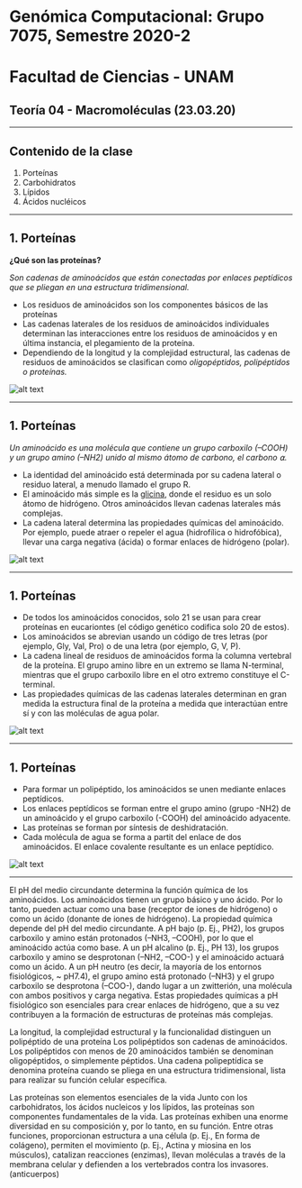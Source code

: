 # Genómica Computacional: Grupo 7075, Semestre 2020-2
# Facultad de Ciencias - UNAM 
## Teoría 04 - Macromoléculas (23.03.20)
***
## Contenido de la clase 
01. Porteínas
02. Carbohidratos 
03. Lípidos
04. Ácidos nucléicos
***
## 1. Porteínas

**¿Qué son las proteínas?**

*Son cadenas de aminoácidos que están conectadas por enlaces peptídicos que se pliegan en una estructura tridimensional.* 

* Los residuos de aminoácidos son los componentes básicos de las proteínas
* Las cadenas laterales de los residuos de aminoácidos individuales determinan las interacciones entre los residuos de aminoácidos y en última instancia, el plegamiento de la proteína. 
* Dependiendo de la longitud y la complejidad estructural, las cadenas de residuos de aminoácidos se clasifican como *oligopéptidos, polipéptidos o proteínas.*

![alt text](https://github.com/solouli/genomica_2020-2/blob/master/teoria/T04_23.03.20/macromol_01.png)

***
## 1. Porteínas

*Un aminoácido es una molécula que contiene un grupo carboxilo (–COOH) y un grupo amino (–NH2) unido al mismo átomo de carbono, el carbono ⍺.* 

* La identidad del aminoácido está determinada por su cadena lateral o residuo lateral, a menudo llamado el grupo R. 
* El aminoácido más simple es la [glicina](https://pubchem.ncbi.nlm.nih.gov/compound/Glycine), donde el residuo es un solo átomo de hidrógeno. Otros aminoácidos llevan cadenas laterales más complejas. 
* La cadena lateral determina las propiedades químicas del aminoácido. Por ejemplo, puede atraer o repeler el agua (hidrofílica o hidrofóbica), llevar una carga negativa (ácida) o formar enlaces de hidrógeno (polar).

![alt text](https://github.com/solouli/genomica_2020-2/blob/master/teoria/T04_23.03.20/macromol_02.png)

***
## 1. Porteínas

* De todos los aminoácidos conocidos, solo 21 se usan para crear proteínas en eucariontes (el código genético codifica solo 20 de estos).
* Los aminoácidos se abrevian usando un código de tres letras (por ejemplo, Gly, Val, Pro) o de una letra (por ejemplo, G, V, P). 
* La cadena lineal de residuos de aminoácidos forma la columna vertebral de la proteína. El grupo amino libre en un extremo se llama N-terminal, mientras que el grupo carboxilo libre en el otro extremo constituye el C-terminal. 
* Las propiedades químicas de las cadenas laterales determinan en gran medida la estructura final de la proteína a medida que interactúan entre sí y con las moléculas de agua polar.

![alt text](https://github.com/solouli/genomica_2020-2/blob/master/teoria/T04_23.03.20/macromol_03.png)

***
## 1. Porteínas

* Para formar un polipéptido, los aminoácidos se unen mediante enlaces peptídicos. 
* Los enlaces peptídicos se forman entre el grupo amino (grupo -NH2) de un aminoácido y el grupo carboxilo (-COOH) del aminoácido adyacente. 
* Las proteínas se forman por síntesis de deshidratación. 
* Cada molécula de agua se forma a partit del enlace de dos aminoácidos. El enlace covalente resultante es un enlace peptídico.

![alt text](https://github.com/solouli/genomica_2020-2/blob/master/teoria/T04_23.03.20/macromol_04.png)

***
El pH del medio circundante determina la función química de los aminoácidos.
Los aminoácidos tienen un grupo básico y uno ácido. Por lo tanto, pueden actuar como una base (receptor de iones de hidrógeno) o como un ácido (donante de iones de hidrógeno). La propiedad química depende del pH del medio circundante. A pH bajo (p. Ej., PH2), los grupos carboxilo y amino están protonados (–NH3, –COOH), por lo que el aminoácido actúa como base. A un pH alcalino (p. Ej., PH 13), los grupos carboxilo y amino se desprotonan (–NH2, –COO-) y el aminoácido actuará como un ácido. A un pH neutro (es decir, la mayoría de los entornos fisiológicos, ~ pH7.4), el grupo amino está protonado (–NH3) y el grupo carboxilo se desprotona (–COO-), dando lugar a un zwitterión, una molécula con ambos positivos y carga negativa. Estas propiedades químicas a pH fisiológico son esenciales para crear enlaces de hidrógeno, que a su vez contribuyen a la formación de estructuras de proteínas más complejas.

La longitud, la complejidad estructural y la funcionalidad distinguen un polipéptido de una proteína
Los polipéptidos son cadenas de aminoácidos. Los polipéptidos con menos de 20 aminoácidos también se denominan oligopéptidos, o simplemente péptidos. Una cadena polipeptídica se denomina proteína cuando se pliega en una estructura tridimensional, lista para realizar su función celular específica.

Las proteínas son elementos esenciales de la vida
Junto con los carbohidratos, los ácidos nucleicos y los lípidos, las proteínas son componentes fundamentales de la vida. Las proteínas exhiben una enorme diversidad en su composición y, por lo tanto, en su función. Entre otras funciones, proporcionan estructura a una célula (p. Ej., En forma de colágeno), permiten el movimiento (p. Ej., Actina y miosina en los músculos), catalizan reacciones (enzimas), llevan moléculas a través de la membrana celular y defienden a los vertebrados contra los invasores. (anticuerpos)
